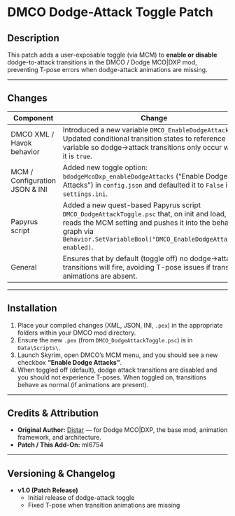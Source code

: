 # DMCO Dodge-Attack Toggle Patch

## Description  
This patch adds a user-exposable toggle (via MCM) to **enable or disable** dodge-to-attack transitions in the DMCO / Dodge MCO|DXP mod, preventing T-pose errors when dodge-attack animations are missing.

---

## Changes  

| Component | Change |
|---|---|
| DMCO XML / Havok behavior | Introduced a new variable `DMCO_EnableDodgeAttacks`. Updated conditional transition states to reference this variable so dodge→attack transitions only occur when it is `true`. |
| MCM / Configuration JSON & INI | Added new toggle option: `bdodgeMcoDxp_enableDodgeAttacks` (“Enable Dodge Attacks”) in `config.json` and defaulted it to `False` in `settings.ini`. |
| Papyrus script | Added a new quest-based Papyrus script `DMCO_DodgeAttackToggle.psc` that, on init and load, reads the MCM setting and pushes it into the behavior graph via `Behavior.SetVariableBool("DMCO_EnableDodgeAttacks", enabled)`. |
| General | Ensures that by default (toggle off) no dodge→attack transitions will fire, avoiding T-pose issues if transition animations are absent. |

---

## Installation

1. Place your compiled changes (XML, JSON, INI, `.pex`) in the appropriate folders within your DMCO mod directory.
2. Ensure the new `.pex` (from `DMCO_DodgeAttackToggle.psc`) is in `Data\Scripts\`.
3. Launch Skyrim, open DMCO’s MCM menu, and you should see a new checkbox **“Enable Dodge Attacks”**.
4. When toggled off (default), dodge attack transitions are disabled and you should not experience T-poses. When toggled on, transitions behave as normal (if animations are present).

---

## Credits & Attribution

- **Original Author:** [Distar](https://www.distaranimation.com/mods/dodge) — for Dodge MCO|DXP, the base mod, animation framework, and architecture.  
- **Patch / This Add-On:** ml6754  
---

## Versioning & Changelog

- **v1.0 (Patch Release)**  
  - Initial release of dodge-attack toggle  
  - Fixed T-pose when transition animations are missing  
